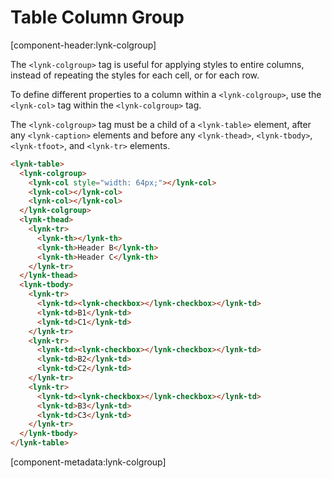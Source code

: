 # Table Column Group

[component-header:lynk-colgroup]

The `<lynk-colgroup>` tag is useful for applying styles to entire columns, instead of repeating the styles for each cell, or for each row.

To define different properties to a column within a `<lynk-colgroup>`, use the `<lynk-col>` tag within the `<lynk-colgroup>` tag.

<lynk-alert type="warning" open>The `<lynk-colgroup>` tag must be a child of a `<lynk-table>` element, after any `<lynk-caption>` elements and before any `<lynk-thead>`, `<lynk-tbody>`, `<lynk-tfoot>`, and `<lynk-tr>` elements.</lynk-alert>

```html preview
<lynk-table>
  <lynk-colgroup>
    <lynk-col style="width: 64px;"></lynk-col>
    <lynk-col></lynk-col>
    <lynk-col></lynk-col>
  </lynk-colgroup>
  <lynk-thead>
    <lynk-tr>
      <lynk-th></lynk-th>
      <lynk-th>Header B</lynk-th>
      <lynk-th>Header C</lynk-th>
    </lynk-tr>
  </lynk-thead>
  <lynk-tbody>
    <lynk-tr>
      <lynk-td><lynk-checkbox></lynk-checkbox></lynk-td>
      <lynk-td>B1</lynk-td>
      <lynk-td>C1</lynk-td>
    </lynk-tr>
    <lynk-tr>
      <lynk-td><lynk-checkbox></lynk-checkbox></lynk-td>
      <lynk-td>B2</lynk-td>
      <lynk-td>C2</lynk-td>
    </lynk-tr>
    <lynk-tr>
      <lynk-td><lynk-checkbox></lynk-checkbox></lynk-td>
      <lynk-td>B3</lynk-td>
      <lynk-td>C3</lynk-td>
    </lynk-tr>
  </lynk-tbody>
</lynk-table>
```

[component-metadata:lynk-colgroup]

